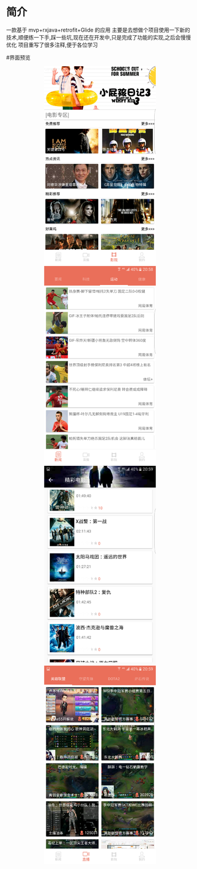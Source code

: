 # 简介
一款基于 mvp+rxjava+retrofit+Glide 的应用
主要是去想做个项目使用一下新的技术,顺便练一下手,踩一些坑,现在还在开发中,只是完成了功能的实现,之后会慢慢优化
项目重写了很多注释,便于各位学习

#界面预览
<div width = "300" height = "533" align="center">
<img src="https://github.com/JustOneCoder/funny/blob/master/img-folder/funny1.png?raw=true" width = "300" height = "533"alt="图片总览"/>
<img src="https://github.com/JustOneCoder/funny/blob/master/img-folder/funny2.png?raw=true" width = "300" height = "533"alt="图片总览"/>
</div>
<div width = "300" height = "533" align="center">
<img src="https://github.com/JustOneCoder/funny/blob/master/img-folder/funny3.png?raw=true" width = "300" height = "533"alt="图片总览"/>
<img src="https://github.com/JustOneCoder/funny/blob/master/img-folder/funny4.png?raw=true" width = "300" height = "533"alt="图片总览"/>
</div>
